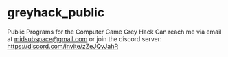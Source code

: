 # greyhack_public
Public Programs for the Computer Game Grey Hack
Can reach me via email at midsubspace@gmail.com or join the discord server: https://discord.com/invite/zZeJQvJahR